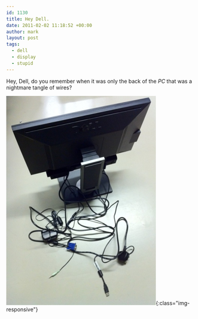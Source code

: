 ```yaml
---
id: 1130
title: Hey Dell.
date: 2011-02-02 11:18:52 +00:00
author: mark
layout: post
tags:
  - dell
  - display
  - stupid
---
```

Hey, Dell, do you remember when it was only the back of the _PC_ that was a nightmare tangle of wires?

![Try to keep this little lot tidy...](/images/fromwp/2011/01/dellmonitormess.jpg){:class="img-responsive"}

